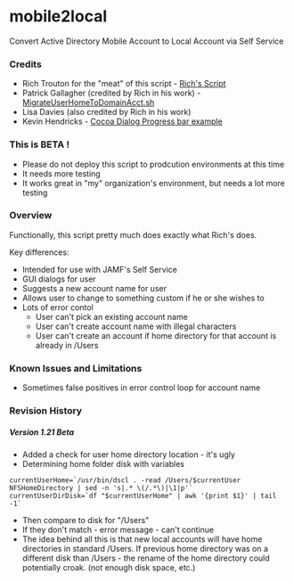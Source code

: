 # mobile2local

Convert Active Directory Mobile Account to Local Account via Self Service

### Credits

- Rich Trouton for the "meat" of this script - [Rich's Script](https://derflounder.wordpress.com/2016/12/21/migrating-ad-mobile-accounts-to-local-user-accounts/)
- Patrick Gallagher (credited by Rich in his work) - [MigrateUserHomeToDomainAcct.sh](https://twitter.com/patgmac)
- Lisa Davies (also credited by Rich in his work)
- Kevin Hendricks - [Cocoa Dialog Progress bar example](http://mstratman.github.io/cocoadialog/examples/progressbar.sh.txt)

### This is BETA !

- Please do not deploy this script to prodcution environments at this time
- It needs more testing
- It works great in "my" organization's environment, but needs a lot more testing

### Overview

Functionally, this script pretty much does exactly what Rich's does.  

Key differences:
- Intended for use with JAMF's Self Service
- GUI dialogs for user
- Suggests a new account name for user
- Allows user to change to something custom if he or she wishes to
- Lots of error contol
  - User can't pick an existing account name
  - User can't create account name with illegal characters
  - User can't create an account if home directory for that account is already in /Users

### Known Issues and Limitations

- Sometimes false positives in error control loop for account name

### Revision History

##### Version 1.21 Beta
- Added a check for user home directory location - it's ugly
- Determining home folder disk with variables
```shell
currentUserHome=`/usr/bin/dscl . -read /Users/$currentUser NFSHomeDirectory | sed -n 's|.* \(/.*\)|\1|p'`
currentUserDirDisk=`df "$currentUserHome" | awk '{print $1}' | tail -1`
```
- Then compare to disk for "/Users"
- If they don't match - error message - can't continue
- The idea behind all this is that new local accounts will have home directories in standard /Users.  If previous home directory was on a different disk than /Users - the rename of the home directory could potentially croak.  (not enough disk space, etc.) 
